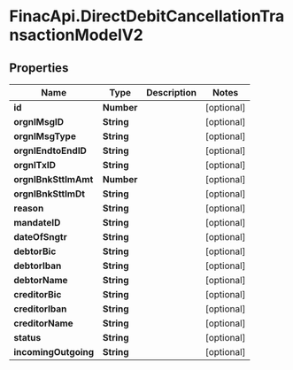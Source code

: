 # FinacApi.DirectDebitCancellationTransactionModelV2

## Properties
Name | Type | Description | Notes
------------ | ------------- | ------------- | -------------
**id** | **Number** |  | [optional] 
**orgnlMsgID** | **String** |  | [optional] 
**orgnlMsgType** | **String** |  | [optional] 
**orgnlEndtoEndID** | **String** |  | [optional] 
**orgnlTxID** | **String** |  | [optional] 
**orgnlBnkSttlmAmt** | **Number** |  | [optional] 
**orgnlBnkSttlmDt** | **String** |  | [optional] 
**reason** | **String** |  | [optional] 
**mandateID** | **String** |  | [optional] 
**dateOfSngtr** | **String** |  | [optional] 
**debtorBic** | **String** |  | [optional] 
**debtorIban** | **String** |  | [optional] 
**debtorName** | **String** |  | [optional] 
**creditorBic** | **String** |  | [optional] 
**creditorIban** | **String** |  | [optional] 
**creditorName** | **String** |  | [optional] 
**status** | **String** |  | [optional] 
**incomingOutgoing** | **String** |  | [optional] 
